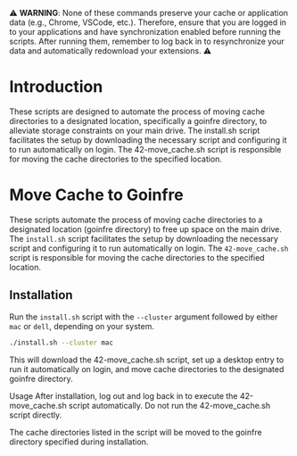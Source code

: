 ⚠️ **WARNING**: None of these commands preserve your cache or application data (e.g., Chrome, VSCode, etc.). Therefore, ensure that you are logged in to your applications and have synchronization enabled before running the scripts. After running them, remember to log back in to resynchronize your data and automatically redownload your extensions. ⚠️


# Introduction

These scripts are designed to automate the process of moving cache directories to a designated location, specifically a goinfre directory, to alleviate storage constraints on your main drive. The install.sh script facilitates the setup by downloading the necessary script and configuring it to run automatically on login. The 42-move_cache.sh script is responsible for moving the cache directories to the specified location.


# Move Cache to Goinfre

These scripts automate the process of moving cache directories to a designated location (goinfre directory) to free up space on the main drive. The `install.sh` script facilitates the setup by downloading the necessary script and configuring it to run automatically on login. The `42-move_cache.sh` script is responsible for moving the cache directories to the specified location.

## Installation

Run the `install.sh` script with the `--cluster` argument followed by either `mac` or `dell`, depending on your system.

```bash
./install.sh --cluster mac
```

This will download the 42-move_cache.sh script, set up a desktop entry to run it automatically on login, and move cache directories to the designated goinfre directory.

Usage
After installation, log out and log back in to execute the 42-move_cache.sh script automatically. Do not run the 42-move_cache.sh script directly.

The cache directories listed in the script will be moved to the goinfre directory specified during installation.


